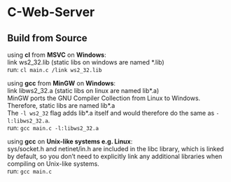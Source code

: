 <h1>C-Web-Server</h1>

<h2>Build from Source</h2>

<p>
    using <strong>cl</strong> from <strong>MSVC</strong> on <strong>Windows</strong>:<br>
    link ws2_32.lib (static libs on windows are named *.lib)<br>
    run: <code>cl main.c /link ws2_32.lib</code><br>
</p>

<p>
    using <strong>gcc</strong> from <strong>MinGW</strong> on <strong>Windows</strong>:<br>
    link libws2_32.a (static libs on linux are named lib*.a)<br>
    MinGW ports the GNU Compiler Collection from Linux to Windows. Therefore, static libs are named lib*.a<br>
    The <code>-l ws2_32</code> flag adds lib*.a itself and would therefore do the same as <code>-l:libws2_32.a</code>.<br>
    run: <code>gcc main.c -l:libws2_32.a</code><br>
</p>

<p>
    using <strong>gcc</strong> on <strong>Unix-like systems e.g. Linux</strong>:<br>
    sys/socket.h and netinet/in.h are included in the libc library, which is linked by default, so you don’t need to explicitly link any additional libraries when compiling on Unix-like systems.<br>
    run: <code>gcc main.c</code><br>
</p>
